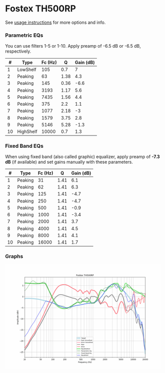 # Fostex TH500RP
See [usage instructions](https://github.com/jaakkopasanen/AutoEq#usage) for more options and info.

### Parametric EQs
You can use filters 1-5 or 1-10. Apply preamp of -6.5 dB or -6.5 dB, respectively.

|   # | Type      |   Fc (Hz) |    Q |   Gain (dB) |
|-----|-----------|-----------|------|-------------|
|   1 | LowShelf  |       105 | 0.7  |         7   |
|   2 | Peaking   |        63 | 1.38 |         4.3 |
|   3 | Peaking   |       145 | 0.36 |        -6.6 |
|   4 | Peaking   |      3193 | 1.17 |         5.6 |
|   5 | Peaking   |      7435 | 1.56 |         4.4 |
|   6 | Peaking   |       375 | 2.2  |         1.1 |
|   7 | Peaking   |      1077 | 2.18 |        -3   |
|   8 | Peaking   |      1579 | 3.75 |         2.8 |
|   9 | Peaking   |      5146 | 5.28 |        -1.3 |
|  10 | HighShelf |     10000 | 0.7  |         1.3 |

### Fixed Band EQs
When using fixed band (also called graphic) equalizer, apply preamp of **-7.3 dB** (if available) and set gains manually with these parameters.

|   # | Type    |   Fc (Hz) |    Q |   Gain (dB) |
|-----|---------|-----------|------|-------------|
|   1 | Peaking |        31 | 1.41 |         6.1 |
|   2 | Peaking |        62 | 1.41 |         6.3 |
|   3 | Peaking |       125 | 1.41 |        -4.7 |
|   4 | Peaking |       250 | 1.41 |        -4.7 |
|   5 | Peaking |       500 | 1.41 |        -0.9 |
|   6 | Peaking |      1000 | 1.41 |        -3.4 |
|   7 | Peaking |      2000 | 1.41 |         3.7 |
|   8 | Peaking |      4000 | 1.41 |         4.5 |
|   9 | Peaking |      8000 | 1.41 |         4.1 |
|  10 | Peaking |     16000 | 1.41 |         1.7 |

### Graphs
![](./Fostex%20TH500RP.png)
